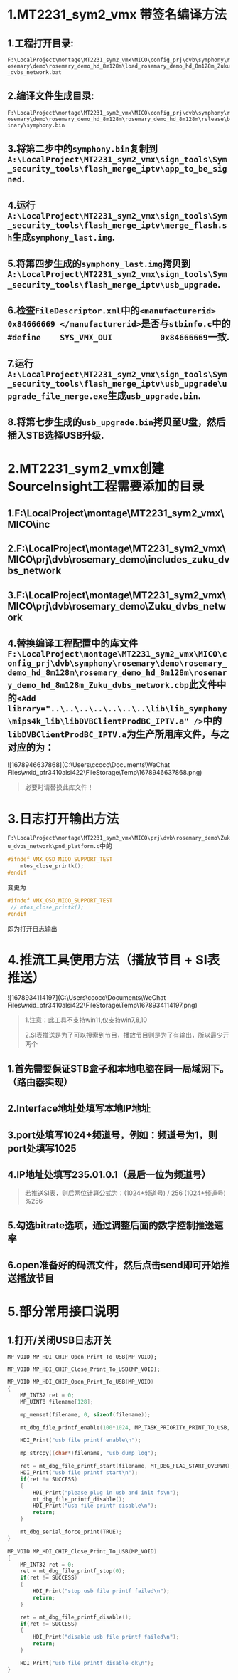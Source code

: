 # **1.MT2231_sym2_vmx 带签名编译方法**

## 1.工程打开目录:  

`F:\LocalProject\montage\MT2231_sym2_vmx\MICO\config_prj\dvb\symphony\rosemary\demo\rosemary_demo_hd_8m128m\load_rosemary_demo_hd_8m128m_Zuku_dvbs_network.bat`

## 2.编译文件生成目录:  

`F:\LocalProject\montage\MT2231_sym2_vmx\MICO\config_prj\dvb\symphony\rosemary\demo\rosemary_demo_hd_8m128m\rosemary_demo_hd_8m128m\release\binary\symphony.bin`

## 3.将第二步中的`symphony.bin`复制到`A:\LocalProject\MT2231_sym2_vmx\sign_tools\Sym_security_tools\flash_merge_iptv\app_to_be_signed`.

## 4.运行`A:\LocalProject\MT2231_sym2_vmx\sign_tools\Sym_security_tools\flash_merge_iptv\merge_flash.sh`生成`symphony_last.img`.

## 5.将第四步生成的`symphony_last.img`拷贝到`A:\LocalProject\MT2231_sym2_vmx\sign_tools\Sym_security_tools\flash_merge_iptv\usb_upgrade`.

## 6.检查`FileDescriptor.xml`中的`<manufacturerid> 0x84666669 </manufacturerid>`是否与`stbinfo.c`中的`#define    SYS_VMX_OUI          0x84666669`一致.

## 7.运行`A:\LocalProject\MT2231_sym2_vmx\sign_tools\Sym_security_tools\flash_merge_iptv\usb_upgrade\upgrade_file_merge.exe`生成`usb_upgrade.bin`.

## 8.将第七步生成的`usb_upgrade.bin`拷贝至U盘，然后插入STB选择USB升级.

# **2.MT2231_sym2_vmx创建SourceInsight工程需要添加的目录**

## 1.F:\LocalProject\montage\MT2231_sym2_vmx\MICO\inc

## 2.F:\LocalProject\montage\MT2231_sym2_vmx\MICO\prj\dvb\rosemary_demo\includes_zuku_dvbs_network

## 3.F:\LocalProject\montage\MT2231_sym2_vmx\MICO\prj\dvb\rosemary_demo\Zuku_dvbs_network

## 4.替换编译工程配置中的库文件`F:\LocalProject\montage\MT2231_sym2_vmx\MICO\config_prj\dvb\symphony\rosemary\demo\rosemary_demo_hd_8m128m\rosemary_demo_hd_8m128m\rosemary_demo_hd_8m128m_Zuku_dvbs_network.cbp`此文件中的`<Add library="..\..\..\..\..\..\..\lib\lib_symphony\mips4k_lib\libDVBClientProdBC_IPTV.a" />`中的`libDVBClientProdBC_IPTV.a`为生产所用库文件，与之对应的为：

![1678946637868](C:\Users\ccocc\Documents\WeChat Files\wxid_pfr3410alsi422\FileStorage\Temp\1678946637868.png)

>  必要时请替换此库文件！

# **3.日志打开输出方法**

`F:\LocalProject\montage\MT2231_sym2_vmx\MICO\prj\dvb\rosemary_demo\Zuku_dvbs_network\pnd_platform.c`中的

```c
#ifndef VMX_OSD_MICO_SUPPORT_TEST
	mtos_close_printk();
#endif
```

变更为

```c
#ifndef VMX_OSD_MICO_SUPPORT_TEST
 // mtos_close_printk();
#endif
```

即为打开日志输出

# **4.推流工具使用方法（播放节目 + SI表推送）**

![1678934114197](C:\Users\ccocc\Documents\WeChat Files\wxid_pfr3410alsi422\FileStorage\Temp\1678934114197.png)

> 1.注意：此工具不支持win11,仅支持win7,8,10
>
> 2.SI表推送是为了可以搜索到节目，播放节目则是为了有输出，所以最少开两个

## 1.首先需要保证STB盒子和本地电脑在同一局域网下。（路由器实现）

## 2.Interface地址处填写本地IP地址

## 3.port处填写1024+频道号，例如：频道号为1，则port处填写1025

## 4.IP地址处填写235.01.0.1（最后一位为频道号）

> 若推送SI表，则后两位计算公式为：(1024+频道号) / 256      (1024+频道号) %256 

## 5.勾选bitrate选项，通过调整后面的数字控制推送速率

## 6.open准备好的码流文件，然后点击send即可开始推送播放节目

# **5.部分常用接口说明**

## 1.打开/关闭USB日志开关

`MP_VOID MP_HDI_CHIP_Open_Print_To_USB(MP_VOID);`        

`MP_VOID MP_HDI_CHIP_Close_Print_To_USB(MP_VOID);`

```c
MP_VOID MP_HDI_CHIP_Open_Print_To_USB(MP_VOID)
{
	MP_INT32 ret = 0;
	MP_UINT8 filename[128];

	mp_memset(filename, 0, sizeof(filename));

	mt_dbg_file_printf_enable(100*1024, MP_TASK_PRIORITY_PRINT_TO_USB, 1000);

	HDI_Print("usb file printf enable\n");

	mp_strcpy((char*)filename, "usb_dump_log");

	ret = mt_dbg_file_printf_start(filename, MT_DBG_FLAG_START_OVERWR);
	HDI_Print("usb file printf start\n");
	if(ret != SUCCESS)
	{
		HDI_Print("please plug in usb and init fs\n");
		mt_dbg_file_printf_disable();
		HDI_Print("usb file printf disable\n");
		return;
	}

	mt_dbg_serial_force_print(TRUE);
}
```

```c
MP_VOID MP_HDI_CHIP_Close_Print_To_USB(MP_VOID)
{
	MP_INT32 ret = 0;
	ret = mt_dbg_file_printf_stop(0);
	if(ret != SUCCESS)
	{
		HDI_Print("stop usb file printf failed\n");
		return;
	}

	ret = mt_dbg_file_printf_disable();
	if(ret != SUCCESS)
	{
		HDI_Print("disable usb file printf failed\n");
		return;
	}

	HDI_Print("usb file printf disable ok\n");
}
```

